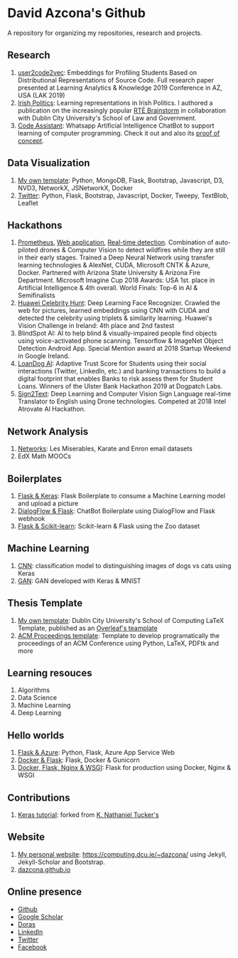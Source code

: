 # David Azcona's Github

A repository for organizing my repositories, research and projects.

## Research

1. [user2code2vec](https://github.com/dazcona/user2code2vec): Embeddings for Profiling Students Based on Distributional Representations of Source Code. Full research paper presented at Learning Analytics & Knowledge 2019 Conference in AZ, USA (LAK 2019)
2. [Irish Politics](https://github.com/dazcona/representation-learning): Learning representations in Irish Politics. I authored a publication on the increasingly popular [RTÉ Brainstorm](https://www.rte.ie/eile/brainstorm/2018/0703/975980-heres-how-data-mining-can-offer-fresh-insights-on-irish-politics/) in collaboration with Dublin City University's School of Law and Government.
3. [Code Assistant](https://github.com/dazcona/code-assistant): Whatsapp Artificial Intelligence ChatBot to support learning of computer programming. Check it out and also its [proof of concept](https://github.com/dazcona/code-assistant-web).

## Data Visualization

1. [My own template](https://github.com/dazcona/viz): Python, MongoDB, Flask, Bootstrap, Javascript, D3, NVD3, NetworkX, JSNetworkX, Docker
2. [Twitter](https://github.com/dazcona/twitter): Python, Flask, Bootstrap, Javascript, Docker, Tweepy, TextBlob, Leaflet

## Hackathons

1. [Prometheus](https://github.com/santiagxf/prometheus), [Web application](https://github.com/dazcona/prometheus), [Real-time detection](https://github.com/dazcona/real-time-prometheus). Combination of auto-piloted drones & Computer Vision to detect wildfires while they are still in their early stages. Trained a Deep Neural Network using transfer learning technologies & AlexNet, CUDA, Microsoft CNTK & Azure, Docker. Partnered with Arizona State University & Arizona Fire Department. Microsoft Imagine Cup 2018 Awards: USA 1st. place in Artificial Intelligence & 4th overall. World Finals: Top-6 in AI & Semifinalists
2. [Huawei Celebrity Hunt](https://github.com/dazcona/insighters): Deep Learning Face Recognizer. Crawled the web for pictures, learned embeddings using CNN with CUDA and detected the celebrity using triplets & similarity learning. Huawei's Vision Challenge in Ireland: 4th place and 2nd fastest
3. BlindSpot AI: AI to help blind & visually-impaired people find objects using voice-activated phone scanning. Tensorflow & ImageNet Object Detection Android App. Special Mention award at 2018 Startup Weekend in Google Ireland.
4. [LoanDog AI](https://github.com/dazcona/loandog): Adaptive Trust Score for Students using their social interactions (Twitter, LinkedIn, etc.) and banking transactions to build a digital footprint that enables Banks to risk assess them for Student Loans. Winners of the Ulster Bank Hackathon 2019 at Dogpatch Labs.
5. [Sign2Text](https://github.com/dazcona/sign2text): Deep Learning and Computer Vision Sign Language real-time Translator to English using Drone technologies. Competed at 2018 Intel Atrovate AI Hackathon.

## Network Analysis

1. [Networks](https://github.com/dazcona/networks): Les Miserables, Karate and Enron email datasets
2. EdX Math MOOCs

## Boilerplates

1. [Flask & Keras](https://github.com/dazcona/flask): Flask Boilerplate to consume a Machine Learning model and upload a picture
2. [DialogFlow & Flask](https://github.com/dazcona/dialogflow): ChatBot Boilerplate using DialogFlow and Flask webhook
3. [Flask & Scikit-learn](https://github.com/dazcona/zoo): Scikit-learn & Flask using the Zoo dataset

## Machine Learning

1. [CNN](https://github.com/dazcona/dogs-vs-cats): classification model to distinguishing images of dogs vs cats using Keras
2. [GAN](https://github.com/dazcona/gan): GAN developed with Keras & MNIST

## Thesis Template

1. [My own template](https://github.com/dazcona/dcu-thesis-template): Dublin City University's School of Computing LaTeX Template, published as an [Overleaf's teamplate](https://www.overleaf.com/latex/templates/dublin-city-university-phd-thesis-template/swhkfpjmcrfh)
2. [ACM Proceedings template](https://github.com/dazcona/proceedings): Template to develop programatically the proceedings of an ACM Conference using Python, LaTeX, PDFtk and more

## Learning resouces

1. Algorithms
2. Data Science
3. Machine Learning
4. Deep Learning

## Hello worlds

1. [Flask & Azure](https://github.com/dazcona/hello-flask): Python, Flask, Azure App Service Web
2. [Docker & Flask](https://github.com/dazcona/hello-docker-flask): Flask, Docker & Gunicorn
3. [Docker, Flask, Nginx & WSGI](https://github.com/dazcona/hello-docker-flask-wsgi): Flask for production using Docker, Nginx & WSGI

## Contributions

1. [Keras tutorial](https://github.com/dazcona/tf-keras-tutorial): forked from [K. Nathaniel Tucker's](https://github.com/knathanieltucker/tf-keras-tutorial)

## Website

1. [My personal website](https://github.com/dazcona/website): <https://computing.dcu.ie/~dazcona/> using Jekyll, Jekyll-Scholar and Bootstrap.
2. [dazcona.github.io](https://github.com/dazcona/dazcona.github.io)

## Online presence

* [Github][github]
* [Google Scholar][gscholar]
* [Doras][doras]
* [LinkedIn][linkedin]
* [Twitter][twitter]
* [Facebook][fb]

[github]: http://github.com/dazcona
[gscholar]: https://scholar.google.com/citations?user=d26CpJEAAAAJ
[linkedin]: http://linkedin.com/in/davidazcona/
[doras]: http://doras.dcu.ie/view/people/Azcona,_David.html
[fb]: https://www.facebook.com/daviz.azcona
[twitter]: https://twitter.com/dazconap
